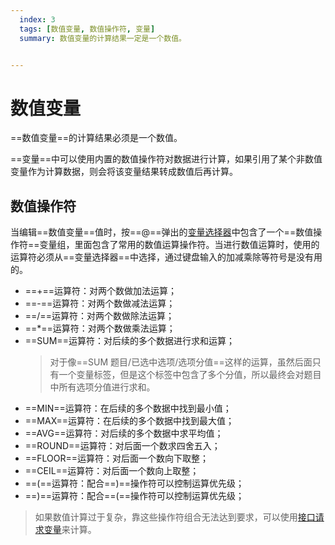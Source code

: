 ```yaml
---
  index: 3
  tags: [数值变量, 数值操作符, 变量]
  summary: 数值变量的计算结果一定是一个数值。


---
```







# 数值变量

==数值变量==的计算结果必须是一个数值。

==变量==中可以使用内置的数值操作符对数据进行计算，如果引用了某个非数值变量作为计算数据，则会将该变量结果转成数值后再计算。

## 数值操作符
当编辑==数值变量==值时，按==@==弹出的[变量选择器](./12useVariable.md#变量选择器)中包含了一个==数值操作符==变量组，里面包含了常用的数值运算操作符。当进行数值运算时，使用的运算符必须从==变量选择器==中选择，通过键盘输入的加减乘除等符号是没有用的。

+ ==+==运算符：对两个数做加法运算；
+ ==-==运算符：对两个数做减法运算；
+ ==/==运算符：对两个数做除法运算；
+ ==*==运算符：对两个数做乘法运算；
+ ==SUM==运算符：对后续的多个数据进行求和运算；
    > 对于像==SUM 题目/已选中选项/选项分值==这样的运算，虽然后面只有一个变量标签，但是这个标签中包含了多个分值，所以最终会对题目中所有选项分值进行求和。
+ ==MIN==运算符：在后续的多个数据中找到最小值；
+ ==MAX==运算符：在后续的多个数据中找到最大值；
+ ==AVG==运算符：对后续的多个数据中求平均值；
+ ==ROUND==运算符：对后面一个数求四舍五入；
+ ==FLOOR==运算符：对后面一个数向下取整；
+ ==CEIL==运算符：对后面一个数向上取整；
+ ==(==运算符：配合==)==操作符可以控制运算优先级；
+ ==)==运算符：配合==(==操作符可以控制运算优先级；

> 如果数值计算过于复杂，靠这些操作符组合无法达到要求，可以使用[接口请求变量](./06requestVariable.md)来计算。



